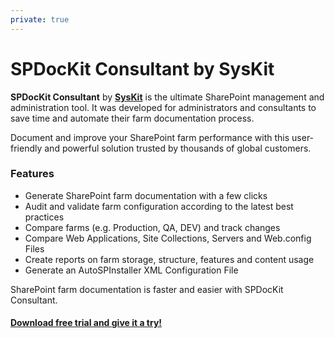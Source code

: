 ```yaml
---
private: true
---
```


# SPDocKit Consultant by SysKit

**SPDocKit Consultant** by [**SysKit**](https://www.syskit.com/) is the ultimate SharePoint management and administration tool. It was developed for administrators and consultants to save time and automate their farm documentation process.

Document and improve your SharePoint farm performance with this user-friendly and powerful solution trusted by thousands of global customers.

### Features

* Generate SharePoint farm documentation with a few clicks
* Audit and validate farm configuration according to the latest best practices
* Compare farms \(e.g. Production, QA, DEV\) and track changes
* Compare Web Applications, Site Collections, Servers and Web.config Files
* Create reports on farm storage, structure, features and content usage
* Generate an AutoSPInstaller XML Configuration File

SharePoint farm documentation is faster and easier with SPDocKit Consultant.

#### [Download free trial and give it a try!](https://www.syskit.com/products/spdockit/) 

